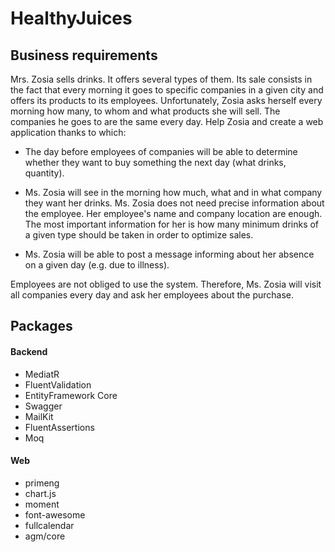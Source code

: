 # HealthyJuices

## Business requirements

Mrs. Zosia sells drinks. It offers several types of them. Its sale consists in the fact that every morning it goes to specific companies in a given city and offers its products to its employees. Unfortunately, Zosia asks herself every morning how many, to whom and what products she will sell. The companies he goes to are the same every day. Help Zosia and create a web application thanks to which:

- The day before employees of companies will be able to determine whether they want to buy something the next day (what drinks, quantity).

- Ms. Zosia will see in the morning how much, what and in what company they want her drinks. Ms. Zosia does not need precise information about the employee. Her employee's name and company location are enough. The most important information for her is how many minimum drinks of a given type should be taken in order to optimize sales.

- Ms. Zosia will be able to post a message informing about her absence on a given day (e.g. due to illness).

Employees are not obliged to use the system. Therefore, Ms. Zosia will visit all companies every day and ask her employees about the purchase.

## Packages

#### Backend

- MediatR
- FluentValidation
- EntityFramework Core
- Swagger
- MailKit
- FluentAssertions
- Moq

#### Web

- primeng
- chart.js
- moment
- font-awesome
- fullcalendar
- agm/core